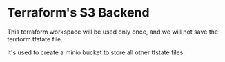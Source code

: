 # Terraform's S3 Backend

This terraform workspace will be used only once, and we will not save the terrform.tfstate file.

It's used to create a minio bucket to store all other tfstate files.
